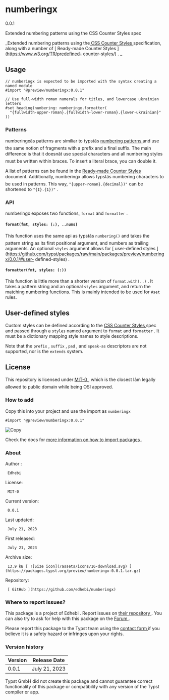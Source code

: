 #  numberingx

0.0.1

Extended numbering patterns using the CSS Counter Styles spec

_Extended numbering patterns using the[ CSS Counter Styles
](https://www.w3.org/TR/css-counter-styles-3/) specification, along with a
number of [ Ready-made Counter Styles ](https://www.w3.org/TR/predefined-
counter-styles/) . _

##  Usage

    
    
    // numberingx is expected to be imported with the syntax creating a named module
    #import "@preview/numberingx:0.0.1"
    
    // Use full-width roman numerals for titles, and lowercase ukrainian letters
    #set heading(numbering: numberingx.formatter(
      "{fullwidth-upper-roman}.{fullwidth-lower-roman}.{lower-ukrainian}"
    ))
    

###  Patterns

numberingxâs patterns are similiar to typstâs [ numbering patterns
](https://typst.app/docs/reference/meta/numbering/) and use the same notion of
fragments with a prefix and a final suffix. The main difference is that it
doesnât use special characters and all numbering styles must be written
within braces. To insert a literal brace, you can double it.

A list of patterns can be found in the [ Ready-made Counter Styles
](https://www.w3.org/TR/predefined-counter-styles/) document. Additionally,
numberingx allows typstâs numbering characters to be used in patterns. This
way, ` "{upper-roman}.{decimal})" ` can be shortened to ` "{I}.{1})" ` .

###  API

numberingx exposes two functions, ` format ` and ` formatter ` .

####  ` format(fmt, styles: (:), ..nums) `

This function uses the same api as typstâs ` numbering() ` and takes the
pattern string as its first positional argument, and numbers as trailing
arguments. An optional ` styles ` argument allows for [ user-defined styles
](https://github.com/typst/packages/raw/main/packages/preview/numberingx/0.0.1/#user-
defined-styles) .

####  ` formatter(fmt, styles: (:)) `

This function is little more than a shorter version of ` format.with(..) ` .
It takes a pattern string and an optional ` styles ` argument, and return the
matching numbering functions. This is mainly intended to be used for ` #set `
rules.

##  User-defined styles

Custom styles can be defined according to the [ CSS Counter Styles
](https://www.w3.org/TR/css-counter-styles-3/) spec and passed through a `
styles ` named argument to ` format ` and ` formatter ` . It must be a
dictionary mapping style names to style descriptions.

Note that the ` prefix ` , ` suffix ` , ` pad ` , and ` speak-as ` descriptors
are not supported, nor is the ` extends ` system.

##  License

This repository is licensed under [ MIT-0
](https://spdx.org/licenses/MIT-0.html) , which is the closest Iâm legally
allowed to public domain while being OSI approved.

###  How to add

Copy this into your project and use the import as  ` numberingx `

    
    
    #import "@preview/numberingx:0.0.1"

![Copy](/assets/icons/16-copy.svg)

Check the docs for  [ more information on how to import packages
](https://typst.app/docs/reference/scripting/#packages) .

###  About

Author  :

     Edhebi 
License:

     MIT-0 
Current version:

     0.0.1 
Last updated:

     July 21, 2023 
First released:

     July 21, 2023 
Archive size:

     13.9 kB [ ![Size icon](/assets/icons/16-download.svg) ](https://packages.typst.org/preview/numberingx-0.0.1.tar.gz)
Repository:

     [ GitHub ](https://github.com/edhebi/numberingx)

###  Where to report issues?

This  package  is a project of  Edhebi  .  Report issues on  [ their
repository ](https://github.com/edhebi/numberingx) .  You can also try to ask
for help with this  package  on the  [ Forum ](https://forum.typst.app) .

Please report this  package  to the Typst team using the  [ contact form
](https://typst.app/contact) if you believe it is a safety hazard or infringes
upon your rights.

###  Version history

Version  |  Release Date   
---|---  
0.0.1  |  July 21, 2023   
  
Typst GmbH did not create this  package  and cannot guarantee correct
functionality of this  package  or compatibility with any version of the Typst
compiler or app.

